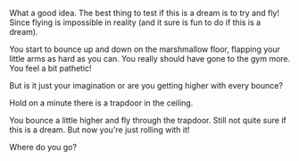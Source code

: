 What a good idea. The best thing to test if this is a dream is to try and fly!
Since flying is impossible in reality (and it sure is fun to do if this is a dream).

You start to bounce up and down on the marshmallow floor, flapping your little arms
as hard as you can. You really should have gone to the gym more. You feel a bit pathetic!

But is it just your imagination or are you getting higher with every bounce?

Hold on a minute there is a trapdoor in the ceiling.

You bounce a little higher and fly through the trapdoor. Still not quite sure if
this is a dream. But now you're just rolling with it!

Where do you go?

